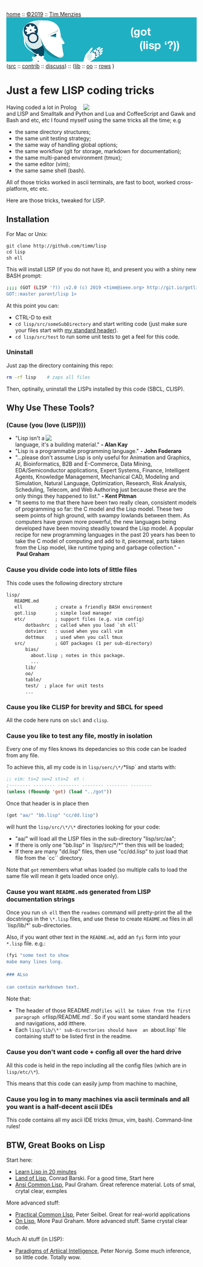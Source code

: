 <a name=top></a>
[home](https://github.com/timm/lisp/blob/master/README.md#top) ::
[&copy;2019](https://github.com/timm/lisp/blob/master/LICENSE.md) ::
[Tim Menzies](http://menzies.us) 
<img width=1 height=30 src="https://github.com/timm/lisp/blob/master/etc/img/FFFFFF.png">
<a href="https://github.com/timm/lisp/blob/master/README.md#top">
<img src="https://raw.githubusercontent.com/timm/lisp/master/etc/img/gotlisp.png" ></a><br>
([src](http://github.com/timm/lisp) ::
[contrib](https://github.com/timm/lisp/blob/master/CONTRIBUTING.md) ::
[discuss](https://github.com/timm/lisp/issues))  ::
([lib](https://github.com/timm/lisp/tree/master/src/lib/README.md#top) ::
[oo](https://github.com/timm/lisp/tree/master/src/oo/README.md#top)  :: 
[rows](https://github.com/timm/lisp/tree/master/src/rows/README.md#top) )


# Just a few LISP coding tricks

<img width=300 align=right src="http://lisperati.com/lisplogo_256.png">


Having coded a lot in 
Prolog and LISP and Smalltalk and 
Python and Lua and CoffeeScript and Gawk and  Bash and   etc, etc
I found myself using the same tricks all the time; e.g

- the same directory structures;
- the same unit testing strategy;
- the same way of handling global options;
- the same workflow (git for storage, markdown for documentation);
- the same multi-paned environment (tmux);
- the same editor (vim);
- the same same shell (bash).

All of those tricks
worked in ascii terminals, are fast to boot, worked cross-platform, etc etc.

Here are those tricks, tweaked  for LISP.

## Installation

For Mac or Unix:

```
git clone http://github.com/timm/lisp
cd lisp
sh ell
```

This will install LISP (if you do not have it), and present you with
a shiny new BASH prompt:


```bash
;;;; (GOT (LISP '?)) ;v2.0 (c) 2019 <timm@ieee.org> http://git.io/gotlisp
GOT::master parent/lisp 1>
```

At this point you can:

- CTRL-D to exit 
- `cd lisp/src/someSubDirectory` and start writing code (just make sure
   your files start with [my standard header](#header)).
- `cd lisp/src/test` to run some unit tests to get a feel for this code.

### Uninstall

Just zap the directory containing this repo:

```bash
rm -rf lisp    # zaps all files
```

Then, optinally, uninstall the LISPs installed by this code (SBCL, CLISP).

## Why Use These Tools?

### (Cause (you (love (LISP)))) 


<img align=right width=400 src="http://imgs.xkcd.com/comics/lisp_cycles.png">

- "Lisp isn't a language, it's a building material." **-&nbsp;Alan&nbsp;Kay**
- "Lisp is a programmable programming language." **-&nbsp;John&nbsp;Foderaro**
- "...please don't assume Lisp is only useful for Animation and Graphics, AI, Bioinformatics, B2B and E-Commerce, Data Mining, EDA/Semiconductor applications, Expert Systems, Finance, Intelligent Agents, Knowledge Management, Mechanical CAD, Modeling and Simulation, Natural Language, Optimization, Research, Risk Analysis, Scheduling, Telecom, and Web Authoring just because these are the only things they happened to list." **-&nbsp;Kent&nbsp;Pitman** 
- "It seems to me that there have been two really clean, consistent models of programming so far: the C model and the Lisp model. These two seem points of high ground, with swampy lowlands between them. As computers have grown more powerful, the new languages being developed have been moving steadily toward the Lisp model. A popular recipe for new programming languages in the past 20 years has been to take the C model of computing and add to it, piecemeal, parts taken from the Lisp model, like runtime typing and garbage collection." **-&nbsp;Paul&nbsp;Graham**

### Cause you divide code into  lots of little files

This code uses the following directory strcture

```
lisp/
   README.md
   ell            ; create a friendly BASH environment
   got.lisp       ; simple load manager
   etc/           ; support files (e.g. vim config) 
       dotbashrc  ; called when you load `sh ell`
       dotvimrc   : uused when you call vim
       dottmux    ; used when you call tmux
   src/           ; GOT packages (1 per sub-directory)
       bias/
         about.lisp ; notes in this package.
         ...
       lib/
       oo/
       table/
       test/  ; place for unit tests
       ...
```

### Cause you like CLISP for brevity and SBCL for speed

All the code here runs on `sbcl` and `clisp`.

### <a name="header">Cause you like to test any file, mostly in isolation</a>

Every one of my files knows its depedancies so this
code can be loaded from any file.

To achieve this, all my code is in  `lisp/serc/\*/`\*lisp` and starts with:

```lisp
;; vim: ts=2 sw=2 sts=2  et :
;-------- -------- -------- -------- -------- --------
(unless (fboundp 'got) (load "../got"))

```

Once that header is in place then

```lisp
(got "aa/" "bb.lisp" "cc/dd.lisp")
```

will hunt the `lisp/src/\*/\*` directories looking for your code:

- "aa/" will load all the LISP files in the sub-directory "lisp/src/aa";
- If there is only one "bb.lisp" in `lisp/src/\*/\*" then this will be loaded; 
- If there are many "dd.lisp" files, then use "cc/dd.lisp" to just
  load that file from the `cc`` directory.

Note that `got` remembers what whas loaded
(so multiple calls to load the same file will mean it gets loaded once only).

### Cause you want `README.md`s generated from LISP documentation strings

Once you run `sh ell` then the `readmes` command will pretty-print the
all the docstrings in the `\*.lisp` files, and use these to create `README.md` files
in all `lisp/lib/\*' sub-directories. 

Also, if you want other text in the `READNE.md`, add an `fyi` form into your `*.lisp` file. e.g.:

```lisp
(fyi "some text to show
mabe many lines long.

### ALso

can contain markdnown text.
```

Note that:

- The header of those README.md` files will be taken from the first paragraph
of `lisp/README.md`.  So if you want some standard headers and navigations, add itthere.
- Each 
`lisp/lib/\*' sub-directories should have  an `about.lisp` file containing
  stuff to be listed first in the readme.


### Cause you don't want code + config all over the hard drive

All this code is held in the repo including all the config files (which are in `lisp/etc/\*`).

This means that this code can easily jump from machine to machine,

### Cause you log in to many machines via ascii terminals and all you want is a half-decent ascii IDEs

This code  contains all my ascii IDE tricks (tmux, vim, bash). Command-line rules!

## BTW, Great Books on Lisp

Start here:

- [Learn Lisp in 20 minutes](https://learnxinyminutes.com/docs/common-lisp/)
- [Land of Lisp](https://www.amazon.com/Land-Lisp-Learn-Program-Game/dp/1593272812),  Conrad Barski.  For a good time, Start here
- [Ansi Common Lisp](https://www.amazon.com/ANSI-Common-LISP-Paul-Graham/dp/0133708756/ref=pd_sbs_14_5/135-4118199-9331832?_encoding=UTF8&pd_rd_i=0133708756&pd_rd_r=cf9f4331-975b-11e9-809f-935832fab2f8&pd_rd_w=197Te&pd_rd_wg=ERVPM&pf_rd_p=588939de-d3f8-42f1-a3d8-d556eae5797d&pf_rd_r=ZRERR6MHZMGSN413SSPC&psc=1&refRID=ZRERR6MHZMGSN413SSPC),  Paul Graham. Great  reference material. Lots of smal, crytal clear, exmples

More advanced stuff:

- [Practical Common LIsp](https://www.amazon.com/Practical-Common-Lisp-Peter-Seibel/dp/1590592395/ref=pd_lpo_sbs_14_img_0?_encoding=UTF8&psc=1&refRID=ZEPN9KH9XRMKZGXAA2FE),   Peter Seibel. Great for real-world applications
- [On Lisp](https://www.amazon.com/Lisp-Advanced-Techniques-Common/dp/0130305529/ref=pd_sbs_14_5/135-4118199-9331832?_encoding=UTF8&pd_rd_i=0130305529&pd_rd_r=e79bb471-975b-11e9-b02c-7d41afbdbeec&pd_rd_w=rdmOM&pd_rd_wg=CdYXa&pf_rd_p=588939de-d3f8-42f1-a3d8-d556eae5797d&pf_rd_r=HYX8480H6JNQTKHEHAJ9&psc=1&refRID=HYX8480H6JNQTKHEHAJ9),  More Paul Graham. More advanced stuff. Same crystal clear code.

Much AI stuff (in LISP):

- [Paradigms of Artiical Intelligence](https://www.amazon.com/Paradigms-Artificial-Intelligence-Programming-Studies/dp/1558601910/ref=pd_sbs_14_2/135-4118199-9331832?_encoding=UTF8&pd_rd_i=1558601910&pd_rd_r=ba1e0b44-975b-11e9-9e03-b199d7ed47b8&pd_rd_w=DBLQX&pd_rd_wg=NmfDg&pf_rd_p=588939de-d3f8-42f1-a3d8-d556eae5797d&pf_rd_r=YKATY6HX2MYDV0NSKEJX&psc=1&refRID=YKATY6HX2MYDV0NSKEJX), Peter Norvig. Some much inference, so little code. Totally wow.


